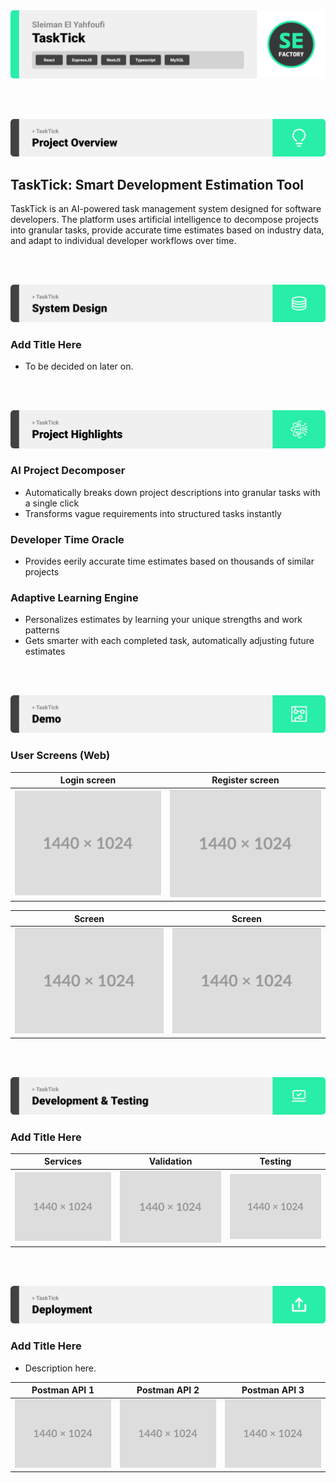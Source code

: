 <img src="./readme/title1.svg"/>

<br><br>

<!-- project overview -->
<img src="./readme/title2.svg"/>

## TaskTick: Smart Development Estimation Tool

TaskTick is an AI-powered task management system designed  for software developers. The platform uses artificial intelligence to decompose projects into granular tasks, provide accurate time estimates based on industry data, and adapt to individual developer workflows over time.


<br><br>

<!-- System Design -->
<img src="./readme/title3.svg"/>

### Add Title Here

- To be decided on later on.

<br><br>

<!-- Project Highlights -->
<img src="./readme/title4.svg"/>



### AI Project Decomposer


- Automatically breaks down project descriptions into granular tasks with a single click
- Transforms vague requirements into structured tasks instantly


### Developer Time Oracle

- Provides eerily accurate time estimates based on thousands of similar projects
<!-- - Shows exactly how long comparable tasks take other developers at your experience level -->


### Adaptive Learning Engine

- Personalizes estimates by learning your unique strengths and work patterns
- Gets smarter with each completed task, automatically adjusting future estimates



<br><br>

<!-- Demo -->
<img src="./readme/title5.svg"/>



### User Screens (Web)

| Login screen                            | Register screen                       |
| --------------------------------------- | ------------------------------------- |
| ![Landing](./readme/demo/1440x1024.png) | ![fsdaf](./readme/demo/1440x1024.png) |

| Screen                            | Screen                       |
| --------------------------------------- | ------------------------------------- |
| ![Landing](./readme/demo/1440x1024.png) | ![fsdaf](./readme/demo/1440x1024.png) |


<br><br>

<!-- Development & Testing -->
<img src="./readme/title6.svg"/>

### Add Title Here


| Services                            | Validation                       | Testing                        |
| --------------------------------------- | ------------------------------------- | ------------------------------------- |
| ![Landing](./readme/demo/1440x1024.png) | ![fsdaf](./readme/demo/1440x1024.png) | ![fsdaf](./readme/demo/1440x1024.png) |


<br><br>

<!-- Deployment -->
<img src="./readme/title7.svg"/>

### Add Title Here

- Description here.


| Postman API 1                            | Postman API 2                       | Postman API 3                        |
| --------------------------------------- | ------------------------------------- | ------------------------------------- |
| ![Landing](./readme/demo/1440x1024.png) | ![fsdaf](./readme/demo/1440x1024.png) | ![fsdaf](./readme/demo/1440x1024.png) |

<br><br>

